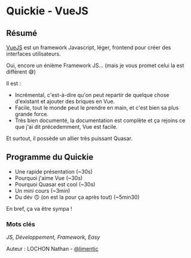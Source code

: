 # Quickie - VueJS

## Résumé
[VueJS](https://vuejs.org/v2/guide/) est un framework Javascript, léger, frontend pour créer des interfaces utilisateurs. 

Oui, encore un énième Framework JS... (mais je vous promet celui la est différent 😅)

Il est : 
- Incrémental, c'est-à-dire qu'on peut repartir de quelque chose d'existant et ajouter des briques en Vue.
- Facile, tout le monde peut le prendre en main, et c'est bien sa plus grande force.
- Très bien documenté, la documentation est complète et ça rejoins ce que j'ai dit précedemment, Vue est facile.

Et surtout, il possède un allier très puissant Quasar.

## Programme du Quickie
- Une rapide présentation (~30s)
- Pourquoi j'aime Vue (~30s)
- Pourquoi Quasar est cool (~30s)
- Un mini cours (~3min)
- Du dév 🙃 (on est la pour ça après tout) (~5min30)

En bref, ça va être sympa !

### Mots clés
*JS, Développement, Framework, Easy*

Auteur : LOCHON Nathan - [@limentic](https://github.com/limentic)